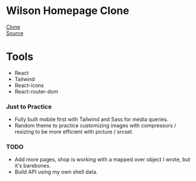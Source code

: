 # Wilson Homepage Clone
[Clone](https://zacherymorgan.github.io/Wilson-Clone/) </br>
[Source](https://www.wilson.com/en-us)

# Tools
- React
- Tailwind
- React-icons
- React-router-dom

### Just to Practice
- Fully built mobile first with Tailwind and Sass for media queries.
- Random theme to practice customizing images with compressors / resizing to be more efficient with picture / srcset.

### TODO
- Add more pages, shop is working with a mapped over object I wrote, but it's barebones.
- Build API using my own shell data.
